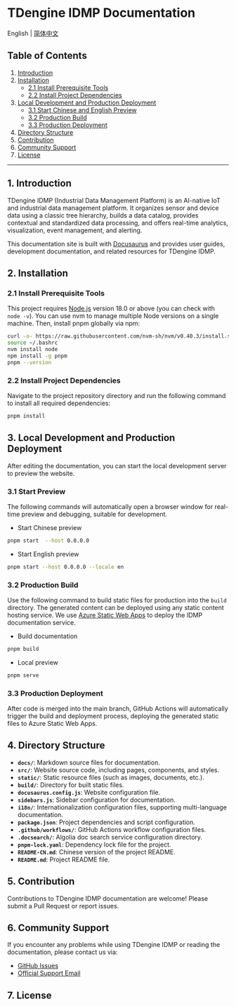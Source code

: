 # TDengine IDMP Documentation

English | [简体中文](README-CN.md)

## Table of Contents

1. [Introduction](#1-introduction)
2. [Installation](#2-installation)
    - [2.1 Install Prerequisite Tools](#21-install-prerequisite-tools)
    - [2.2 Install Project Dependencies](#22-install-project-dependencies)
3. [Local Development and Production Deployment](#3-local-development-and-production-deployment)
    - [3.1 Start Chinese and English Preview](#31-start-chinese-and-english-preview)
    - [3.2 Production Build](#32-production-build)
    - [3.3 Production Deployment](#33-production-deployment)
4. [Directory Structure](#4-directory-structure)
5. [Contribution](#5-contribution)
6. [Community Support](#6-community-support)
7. [License](#7-license)

---

## 1. Introduction

TDengine IDMP (Industrial Data Management Platform) is an AI-native IoT and industrial data management platform. It organizes sensor and device data using a classic tree hierarchy, builds a data catalog, provides contextual and standardized data processing, and offers real-time analytics, visualization, event management, and alerting.

This documentation site is built with [Docusaurus](https://docusaurus.io/) and provides user guides, development documentation, and related resources for TDengine IDMP.

## 2. Installation

### 2.1 Install Prerequisite Tools

This project requires [Node.js](https://nodejs.org/) version 18.0 or above (you can check with `node -v`). You can use nvm to manage multiple Node versions on a single machine. Then, install pnpm globally via npm:

```bash
curl -o- https://raw.githubusercontent.com/nvm-sh/nvm/v0.40.3/install.sh | bash
source ~/.bashrc
nvm install node
npm install -g pnpm
pnpm --version
```

### 2.2 Install Project Dependencies

Navigate to the project repository directory and run the following command to install all required dependencies:

```bash
pnpm install  
```

## 3. Local Development and Production Deployment

After editing the documentation, you can start the local development server to preview the website.

### 3.1 Start Preview

The following commands will automatically open a browser window for real-time preview and debugging, suitable for development.

- Start Chinese preview

```bash
pnpm start  --host 0.0.0.0
```

- Start English preview

```bash
pnpm start --host 0.0.0.0 --locale en
```

### 3.2 Production Build

Use the following command to build static files for production into the `build` directory. The generated content can be deployed using any static content hosting service. We use [Azure Static Web Apps](https://azure.microsoft.com/en-us/services/app-service/static/) to deploy the IDMP documentation service.

- Build documentation

```bash
pnpm build
```

- Local preview

```bash
pnpm serve 
```

### 3.3 Production Deployment

After code is merged into the main branch, GitHub Actions will automatically trigger the build and deployment process, deploying the generated static files to Azure Static Web Apps.

## 4. Directory Structure

- **`docs/`**: Markdown source files for documentation.
- **`src/`**: Website source code, including pages, components, and styles.
- **`static/`**: Static resource files (such as images, documents, etc.).
- **`build/`**: Directory for built static files.
- **`docusaurus.config.js`**: Website configuration file.
- **`sidebars.js`**: Sidebar configuration for documentation.
- **`i18n/`**: Internationalization configuration files, supporting multi-language documentation.
- **`package.json`**: Project dependencies and script configuration.
- **`.github/workflows/`**: GitHub Actions workflow configuration files.
- **`.docsearch/`**: Algolia doc search service configuration directory.
- **`pnpm-lock.yaml`**: Dependency lock file for the project.
- **`README-CN.md`**: Chinese version of the project README.
- **`README.md`**: Project README file.

## 5. Contribution

Contributions to TDengine IDMP documentation are welcome! Please submit a Pull Request or report issues.

## 6. Community Support

If you encounter any problems while using TDengine IDMP or reading the documentation, please contact us via:

- [GitHub Issues](https://github.com/taosdata/tdengine-idmp-docs/issues)
- [Official Support Email](mailto:it@taosdata.com)

## 7. License

